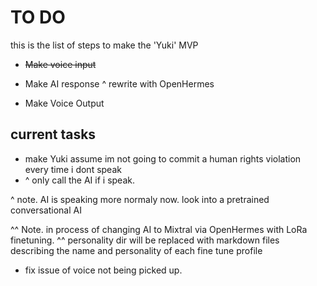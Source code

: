 # TO DO

this is the list of steps to make the 'Yuki' MVP

- ~~Make voice input~~

- Make AI response
  ^ rewrite with OpenHermes

- Make Voice Output

## current tasks

- make Yuki assume im not going to commit a human rights violation every time i dont speak
- ^ only call the AI if i speak.

^ note. AI is speaking more normaly now. look into a pretrained conversational AI

^^ Note. in process of changing AI to Mixtral via OpenHermes with LoRa finetuning.
^^ personality dir will be replaced with markdown files describing the name and personality of each fine tune profile

- fix issue of voice not being picked up.
